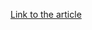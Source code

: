 [Link to the article](https://www.mcafee.com/blogs/other-blogs/mcafee-labs/onedrive-phishing-awareness/)
